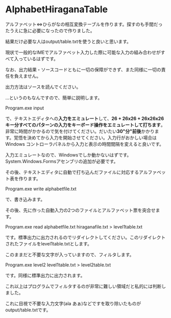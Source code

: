 AlphabetHiraganaTable
====

アルファベット&lt;=&gt;ひらがなの相互変換テーブルを作ります。探すのも手間だったうえに急に必要になったので作りました。

結果だけ必要な人はoutput/table.txtを使うと良いと思います。

現状で一般的なIMEでアルファベット入力した際に可能な入力の組み合わせがすべて入っているはずです。

なお、出力結果・ソースコードともに一切の保障ができず、また同様に一切の責任を負えません。

出力方法はソースを読んでください。

…というのもなんですので、簡単に説明します。

Program.exe input

で、テキストエディタへの**入力をエミュレート**して、**26 + 26x26 + 26x26x26キー分すべてのパターンの入力をキーボード操作をエミュレートして打ちます**。非常に時間がかかるので気を付けてください。だいたい**30"分"前後**かかります。覚悟を決めてから入力を開始させてください。入力行がおかしい場合はWindows コントローラパネルから入力と表示の時間間隔を変えると良いです。

入力エミュレートなので、Windowsでしか動かないはずです。System.Windows.Formsアセンブリの追加が必要です。

その後、テキストエディタに自動で打ち込んだファイルに対応するアルファベット表を作ります。

Program.exe write alphabetfile.txt

で、書き込みます。

その後、先に作った自動入力の2つのファイルとアルファベット票を突合せます。

Program.exe read alphabetfile.txt hiraganafile.txt > level1table.txt

です。標準出力に出力されるのでリダイレクトしてください。このリダイレクトされたファイルをlevel1table.txtとします。

このままだと不要な文字が入っていますので、フィルタします。

Program.exe level2 level1table.txt > level2table.txt

です。同様に標準出力に出力されます。

これ以上はプログラムでフィルタするのが非常に難しい領域だと私的には判断しました。

これに目視で不要な入力文字(ala あぁ)などですを取り除いたものがoutput/table.txtです。
